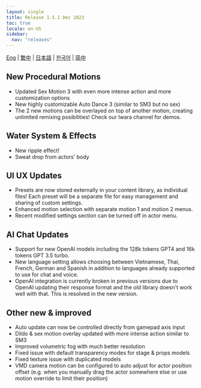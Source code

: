 ```yaml
---
layout: single
title: Release 1.5.1 Dec 2023
toc: true
locale: en-US
sidebar:
  nav: "releases"
---
```

[Eng](/dancexr/releases/1.5.1) | [繁中](/tw/dancexr/releases/1.5.1) | [日本語](/jp/dancexr/releases/1.5.1) | [한국어](/kr/dancexr/releases/1.5.1) | [简中](/zh/dancexr/releases/1.5.1)


## New Procedural Motions
* Updated Sex Motion 3 with even more intense action and more customization options
* New highly customizable Auto Dance 3 (similar to SM3 but no sex)
* The 2 new motions can be overlayed on top of another motion, creating unlimited remixing posibilities! Check our Iwara channel for demos.

## Water System & Effects
* New ripple effect!
* Sweat drop from actors' body

## UI UX Updates
* Presets are now stored externally in your content library, as individual files! Each preset will be a separate file for easy management and sharing of custom settings.
* Enhanced motion selection with separate motion 1 and motion 2 menus. 
* Recent modified settings section can be turned off in actor menu.

## AI Chat Updates
* Support for new OpenAI models including the 128k tokens GPT4 and 16k tokens GPT 3.5 turbo.
* New language setting allows choosing between Vietnamese, Thai, French, German and Spanish in addition to languages already supported to use for chat and voice.
* OpenAI integration is currently broken in previous versions due to OpenAI updating their response format and the old library doesn't work well with that. This is resolved in the new version.

## Other new & improved
* Auto update can now be controlled directly from gamepad axis input
* Dildo & sex motion overlay updated with more intense action similar to SM3
* Improved volumetric fog with much better resolution
* Fixed issue with default transparency modes for stage & props models
* Fixed texture issue with duplicated models
* VMD camera motion can be configured to auto adjust for actor position offset (e.g. when you manually drag the actor somewhere else or use motion override to limit their position)